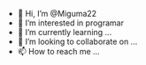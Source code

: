 - 👋 Hi, I’m @Miguma22
- 👀 I’m interested in programar
- 🌱 I’m currently learning ...
- 💞️ I’m looking to collaborate on ...
- 📫 How to reach me ...

<!---
Miguma22/Miguma22 is a ✨ special ✨ repository because its `README.md` (this file) appears on your GitHub profile.
You can click the Preview link to take a look at your changes.
--->
